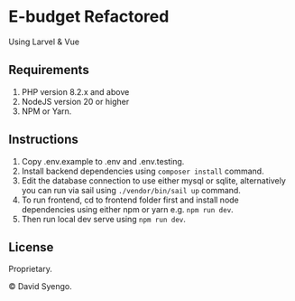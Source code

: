 # E-budget Refactored

Using Larvel & Vue

## Requirements

1. PHP version 8.2.x and above
2. NodeJS version 20 or higher
3. NPM or Yarn.

## Instructions

1. Copy .env.example to .env and .env.testing.
2. Install backend dependencies using ```composer install``` command.
3. Edit the database connection to use either mysql or sqlite, alternatively you can run via sail using ```./vendor/bin/sail up``` command.
4. To run frontend, cd to frontend folder first and install node dependencies using either npm or yarn e.g. ```npm run dev```.
5. Then run local dev serve using ```npm run dev```.

## License

Proprietary.

&copy; David Syengo.
